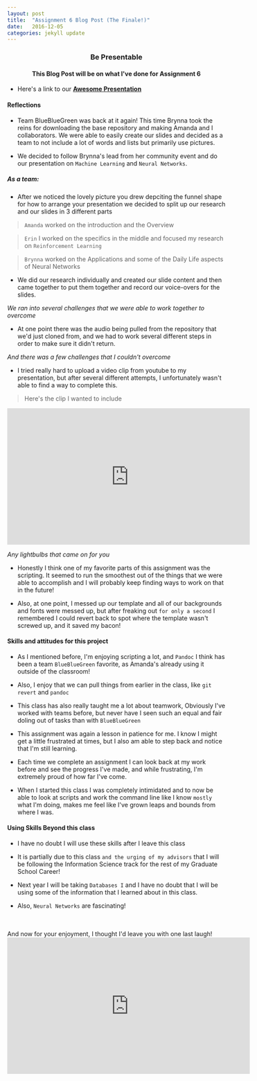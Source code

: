 ```yaml
---
layout: post
title:  "Assignment 6 Blog Post (The Finale!)"
date:   2016-12-05
categories: jekyll update
---
```


<h3> <center> Be Presentable </center></h3>
<h4> <center>This Blog Post will be on what I've done for Assignment 6  </center> </h4>

- Here's a link to our <strong> [Awesome Presentation](https://brynnaw.github.io/newassignment6/#/) </strong><br>

#### **Reflections**

* Team BlueBlueGreen was back at it again! This time Brynna took the reins for 
downloading the base repository and making Amanda and I collaborators. 
We were able to easily create our slides and decided as a team to not include a lot of words and lists but primarily use pictures.

* We decided to follow Brynna's lead from her community event and do our presentation on `Machine Learning` and `Neural Networks`. 

##### *As a team:*
* After we noticed the lovely picture you drew depciting the funnel shape for how to arrange your presentation we decided to split up our research and our slides in 3 different parts

> `Amanda` worked on the introduction and the Overview 

> `Erin` I worked on the specifics in the middle and focused my research on `Reinforcement Learning`

> `Brynna` worked on the Applications and some of the Daily Life aspects of Neural Networks

* We did our research individually and created our slide content and then came together to put them together and record our voice-overs for the slides.

*We ran into several challenges that we were able to work together to overcome*

* At one point there was the audio being pulled from the repository that we'd just cloned from, and we had to work several different steps in order to make sure it didn't return.


*And there was a few challenges that I couldn't overcome*

* I tried really hard to upload a video clip from youtube to my presentation, but after several different attempts, I unfortunately wasn't able to find a way to complete this.

> Here's the clip I wanted to include 
<iframe width="560" height="315" src="https://www.youtube.com/embed/_Xcmh1LQB9I?rel=0&amp;controls=0&amp&start=309&end=330;showinfo=0" frameborder="0" allowfullscreen></iframe>


*Any lightbulbs that came on for you*

* Honestly I think one of my favorite parts of this assignment was the scripting. It seemed to run the smoothest out of the things that we were able to accomplish and I will probably keep finding ways to work on that in the future!

* Also, at one point, I messed up our template and all of our backgrounds and fonts were messed up, but after freaking out `for only a second` I remembered I could revert back to spot where the template wasn't screwed up, and it saved my bacon!


#### Skills and attitudes for this project

* As I mentioned before, I'm enjoying scripting a lot, and `Pandoc` I think has been a team `BlueBlueGreen` favorite, as Amanda's already using it outside of the classroom!

* Also, I enjoy that we can pull things from earlier in the class, like `git revert` and `pandoc`  

* This class has also really taught me a lot about teamwork, Obviously I've worked with teams before, but never have I seen such an equal and fair doling out of tasks than with `BlueBlueGreen`

* This assignment was again a lesson in patience for me. I know I might get a little frustrated at times, but I also am able to step back and notice that I'm still learning.

* Each time we complete an assignment I can look back at my work before and see the progress I've made, and while frustrating, I'm extremely proud of how far I've come.

* When I started this class I was completely intimidated and to now be able to look at scripts and work the command line like I know `mostly` what I'm doing, makes me feel like I've grown leaps and bounds from where I was.

#### Using Skills Beyond this class
* I have no doubt I will use these skills after I leave this class

* It is partially due to this class `and the urging of my advisors` that I will be following the Information Science track for the rest of my Graduate School Career!

* Next year I will be taking `Databases I` and I have no doubt that I will be using some of the information that I learned about in this class.

* Also, `Neural Networks` are fascinating!

<br>
<br>
And now for your enjoyment, I thought I'd leave you with one last laugh!

<iframe width="560" height="315" src="https://www.youtube.com/embed/9jK-NcRmVcw" frameborder="0" allowfullscreen></iframe>